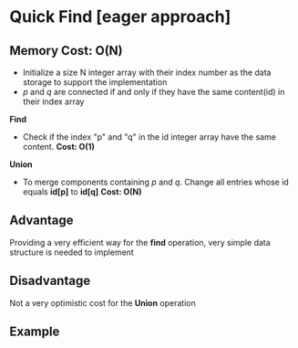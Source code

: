 # Quick Find [eager approach]

## Memory Cost: O(N)


* Initialize a size N integer array with their index number as the data storage to support the implementation
* *p* and *q* are connected if and only if they have the same content(id) in their index array

**Find** 
* Check if the index "p" and "q" in the id integer array have the same content. 
**Cost: O(1)**

**Union** 
* To merge components containing *p* and *q*. Change all entries whose id equals **id[p]** to **id[q]**
**Cost: O(N)**

## Advantage
Providing a very efficient way for the **find** operation, very simple data structure is needed to implement 

## Disadvantage
Not a very optimistic cost for the **Union** operation

## Example
![]()

